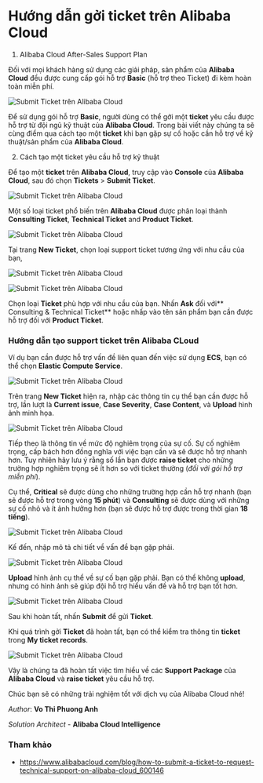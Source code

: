# Hướng dẫn gởi ticket trên Alibaba Cloud

1) Alibaba Cloud After-Sales Support Plan

Đối với mọi khách hàng sử dụng các giải pháp, sản phẩm của **Alibaba Cloud** đều được cung cấp gói hỗ trợ **Basic** (hỗ trợ theo Ticket) đi kèm hoàn toàn miễn phí.

![Submit Ticket trên Alibaba Cloud](../../Image/Ticket-Submit01.png)

Để sử dụng gói hỗ trợ **Basic**, người dùng có thể gởi một **ticket** yêu cầu được hỗ trợ từ đội ngũ kỹ thuật của **Alibaba Cloud**. Trong bài viết này chúng ta sẽ cùng điểm qua cách tạo một **ticket** khi bạn gặp sự cố hoặc cần hỗ trợ về kỹ thuật/sản phẩm của **Alibaba Cloud**.

2) Cách tạo một ticket yêu cầu hỗ trợ kỹ thuật
 
Để tạo một **ticket** trên **Alibaba Cloud**, truy cập vào **Console** của **Alibaba Cloud**, sau đó chọn **Tickets** > **Submit Ticket**.

![Submit Ticket trên Alibaba Cloud](../../Image/Ticket-Submit02.png)

 Một số loại ticket phổ biến trên **Alibaba Cloud** được phân loại thành **Consulting Ticket**, **Technical Ticket** and **Product Ticket**.

![Submit Ticket trên Alibaba Cloud](../../Image/Ticket-Submit03.png)

Tại trang **New Ticket**, chọn loại support ticket tương ứng với nhu cầu của bạn,

![Submit Ticket trên Alibaba Cloud](../../Image/Ticket-Submit04.png)

![Submit Ticket trên Alibaba Cloud](../../Image/Ticket-Submit05.png)

Chọn loại **Ticket** phù hợp với nhu cầu của bạn. Nhấn **Ask** đối với** Consulting & Technical Ticket** hoặc nhấp vào tên sản phẩm bạn cần được hỗ trợ đối với **Product Ticket**.

### Hướng dẫn tạo support ticket trên Alibaba CLoud

Ví dụ bạn cần được hỗ trợ vấn đề liên quan đến việc sử dụng **ECS**, bạn có thể chọn **Elastic Compute Service**.

![Submit Ticket trên Alibaba Cloud](../../Image/Ticket-Submit06.png)

Trên trang **New Ticket** hiện ra, nhập các thông tin cụ thể bạn cần được hỗ trợ, lần lượt là **Current issue**, **Case Severity**, **Case Content**, và **Upload** hình ảnh minh họa.

![Submit Ticket trên Alibaba Cloud](../../Image/Ticket-Submit07.png)

Tiếp theo là thông tin về mức độ nghiêm trọng của sự cố. Sự cố nghiêm trọng, cấp bách hơn đồng nghĩa với việc bạn cần và sẽ được hỗ trợ nhanh hơn. Tuy nhiên hãy lưu ý rằng số lần bạn được **raise ticket** cho những trường hợp nghiêm trọng sẽ ít hơn so với ticket thường (*đối với gói hỗ trợ miễn phí*).

Cụ thể, **Critical** sẽ được dùng cho những trường hợp cần hỗ trợ nhanh (bạn sẽ được hỗ trợ trong vòng **15 phút**) và **Consulting** sẽ được dùng với những sự cố nhỏ và ít ảnh hưởng hơn (bạn sẽ được hỗ trợ được trong thời gian **18 tiếng**).

![Submit Ticket trên Alibaba Cloud](../../Image/Ticket-Submit08.png)

Kế đến, nhập mô tả chi tiết về vấn đề bạn gặp phải.

![Submit Ticket trên Alibaba Cloud](../../Image/Ticket-Submit09.png)

**Upload** hình ảnh cụ thể về sự cố bạn gặp phải. Bạn có thể không **upload**, nhưng có hình ảnh sẽ giúp đội hỗ trợ hiểu vấn đề và hỗ trợ bạn tốt hơn.

![Submit Ticket trên Alibaba Cloud](../../Image/Ticket-Submit010.png)

Sau khi hoàn tất, nhấn **Submit** để gửi **Ticket**.

Khi quá trình gởi **Ticket** đã hoàn tất, bạn có thể kiểm tra thông tin **ticket** trong **My ticket records**.

![Submit Ticket trên Alibaba Cloud](../../Image/Ticket-Submit011.png)

Vậy là chúng ta đã hoàn tất việc tìm hiểu về các **Support Package** của **Alibaba Cloud** và **raise ticket** yêu cầu hỗ trợ.

Chúc bạn sẽ có những trải nghiệm tốt với dịch vụ của Alibaba Cloud nhé!

*Author*: **Vo Thi Phuong Anh**

*Solution Architect* - **Alibaba Cloud Intelligence**

### Tham khảo

- https://www.alibabacloud.com/blog/how-to-submit-a-ticket-to-request-technical-support-on-alibaba-cloud_600146
